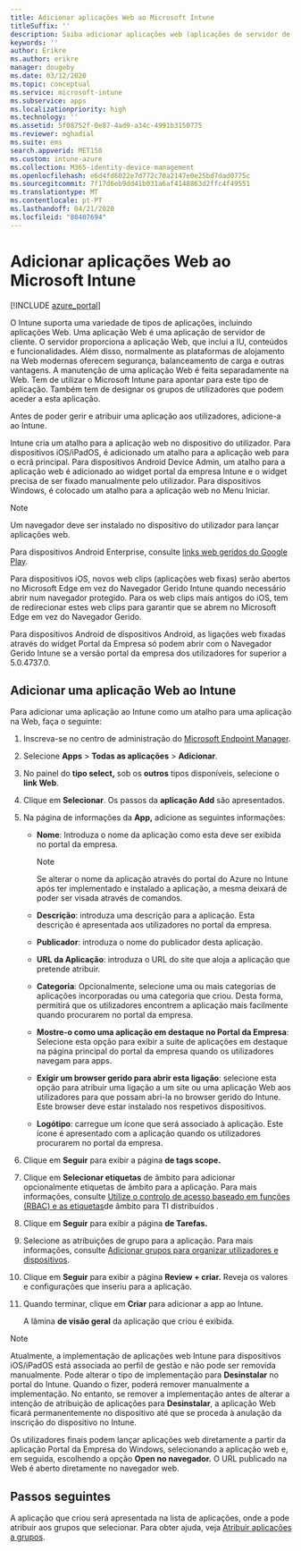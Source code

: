 ```yaml
---
title: Adicionar aplicações Web ao Microsoft Intune
titleSuffix: ''
description: Saiba adicionar aplicações web (aplicações de servidor de clientes) ao Microsoft Intune.
keywords: ''
author: Erikre
ms.author: erikre
manager: dougeby
ms.date: 03/12/2020
ms.topic: conceptual
ms.service: microsoft-intune
ms.subservice: apps
ms.localizationpriority: high
ms.technology: ''
ms.assetid: 5f08752f-0e87-4ad9-a34c-4991b3150775
ms.reviewer: mghadial
ms.suite: ems
search.appverid: MET150
ms.custom: intune-azure
ms.collection: M365-identity-device-management
ms.openlocfilehash: e6d4fd6022e7d772c70a2147e0e25bd7dad0775c
ms.sourcegitcommit: 7f17d6eb9dd41b031a6af4148863d2ffc4f49551
ms.translationtype: MT
ms.contentlocale: pt-PT
ms.lasthandoff: 04/21/2020
ms.locfileid: "80407694"
---
```

# <a name="add-web-apps-to-microsoft-intune"></a>Adicionar aplicações Web ao Microsoft Intune

[!INCLUDE [azure_portal](../includes/azure_portal.md)]

O Intune suporta uma variedade de tipos de aplicações, incluindo aplicações Web. Uma aplicação Web é uma aplicação de servidor de cliente. O servidor proporciona a aplicação Web, que inclui a IU, conteúdos e funcionalidades. Além disso, normalmente as plataformas de alojamento na Web modernas oferecem segurança, balanceamento de carga e outras vantagens. A manutenção de uma aplicação Web é feita separadamente na Web. Tem de utilizar o Microsoft Intune para apontar para este tipo de aplicação. Também tem de designar os grupos de utilizadores que podem aceder a esta aplicação. 

Antes de poder gerir e atribuir uma aplicação aos utilizadores, adicione-a ao Intune. 

Intune cria um atalho para a aplicação web no dispositivo do utilizador. Para dispositivos iOS/iPadOS, é adicionado um atalho para a aplicação web para o ecrã principal. Para dispositivos Android Device Admin, um atalho para a aplicação web é adicionado ao widget portal da empresa Intune e o widget precisa de ser fixado manualmente pelo utilizador. Para dispositivos Windows, é colocado um atalho para a aplicação web no Menu Iniciar.

> [!Note]
> Um navegador deve ser instalado no dispositivo do utilizador para lançar aplicações web. 
> 
> Para dispositivos Android Enterprise, consulte [links web geridos do Google Play](apps-add-android-for-work.md#managed-google-play-web-links).
> 
> Para dispositivos iOS, novos web clips (aplicações web fixas) serão abertos no Microsoft Edge em vez do Navegador Gerido Intune quando necessário abrir num navegador protegido. Para os web clips mais antigos do iOS, tem de redirecionar estes web clips para garantir que se abrem no Microsoft Edge em vez do Navegador Gerido.
>
> Para dispositivos Android de dispositivos Android, as ligações web fixadas através do widget Portal da Empresa só podem abrir com o Navegador Gerido Intune se a versão portal da empresa dos utilizadores for superior a 5.0.4737.0. 

## <a name="add-a-web-app-to-intune"></a>Adicionar uma aplicação Web ao Intune
Para adicionar uma aplicação ao Intune como um atalho para uma aplicação na Web, faça o seguinte:

1. Inscreva-se no centro de administração do [Microsoft Endpoint Manager](https://go.microsoft.com/fwlink/?linkid=2109431).
2. Selecione **Apps** > **Todas as aplicações** > **Adicionar**.
3. No painel do **tipo select,** sob os **outros** tipos disponíveis, selecione o **link Web**.
4. Clique em **Selecionar**. Os passos da **aplicação Add** são apresentados.
5. Na página de informações da **App,** adicione as seguintes informações:
    - **Nome**: Introduza o nome da aplicação como esta deve ser exibida no portal da empresa. 

        > [!NOTE]
        > Se alterar o nome da aplicação através do portal do Azure no Intune após ter implementado e instalado a aplicação, a mesma deixará de poder ser visada através de comandos.

    - **Descrição**: introduza uma descrição para a aplicação. Esta descrição é apresentada aos utilizadores no portal da empresa.
    - **Publicador**: introduza o nome do publicador desta aplicação.
    - **URL da Aplicação**: introduza o URL do site que aloja a aplicação que pretende atribuir.
    - **Categoria**: Opcionalmente, selecione uma ou mais categorias de aplicações incorporadas ou uma categoria que criou. Desta forma, permitirá que os utilizadores encontrem a aplicação mais facilmente quando procurarem no portal da empresa.
    - **Mostre-o como uma aplicação em destaque no Portal da Empresa**: Selecione esta opção para exibir a suite de aplicações em destaque na página principal do portal da empresa quando os utilizadores navegam para apps.
    - **Exigir um browser gerido para abrir esta ligação**: selecione esta opção para atribuir uma ligação a um site ou uma aplicação Web aos utilizadores para que possam abri-la no browser gerido do Intune. Este browser deve estar instalado nos respetivos dispositivos.
    - **Logótipo**: carregue um ícone que será associado à aplicação. Este ícone é apresentado com a aplicação quando os utilizadores procurarem no portal da empresa.
6. Clique em **Seguir** para exibir a página **de tags scope.**
7. Clique em **Selecionar etiquetas** de âmbito para adicionar opcionalmente etiquetas de âmbito para a aplicação. Para mais informações, consulte [Utilize o controlo de acesso baseado em funções (RBAC) e as etiquetas](../fundamentals/scope-tags.md)de âmbito para TI distribuídos .
8. Clique em **Seguir** para exibir a página **de Tarefas.**
9. Selecione as atribuições de grupo para a aplicação. Para mais informações, consulte [Adicionar grupos para organizar utilizadores e dispositivos](../fundamentals/groups-add.md). 
10. Clique em **Seguir** para exibir a página **Review + criar.** Reveja os valores e configurações que inseriu para a aplicação.
11. Quando terminar, clique em **Criar** para adicionar a app ao Intune.

    A lâmina **de visão geral** da aplicação que criou é exibida.

> [!Note]
> Atualmente, a implementação de aplicações web Intune para dispositivos iOS/iPadOS está associada ao perfil de gestão e não pode ser removida manualmente. Pode alterar o tipo de implementação para **Desinstalar** no portal do Intune. Quando o fizer, poderá remover manualmente a implementação. No entanto, se remover a implementação antes de alterar a intenção de atribuição de aplicações para **Desinstalar**, a aplicação Web ficará permanentemente no dispositivo até que se proceda à anulação da inscrição do dispositivo no Intune.

Os utilizadores finais podem lançar aplicações web diretamente a partir da aplicação Portal da Empresa do Windows, selecionando a aplicação web e, em seguida, escolhendo a opção **Open no navegador.** O URL publicado na Web é aberto diretamente no navegador web. 

## <a name="next-steps"></a>Passos seguintes

A aplicação que criou será apresentada na lista de aplicações, onde a pode atribuir aos grupos que selecionar. Para obter ajuda, veja [Atribuir aplicações a grupos](apps-deploy.md). 
